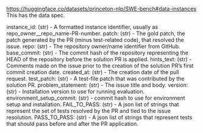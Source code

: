 
https://huggingface.co/datasets/princeton-nlp/SWE-bench#data-instances
This has the data spec.

instance_id: (str) - A formatted instance identifier, usually as repo_owner__repo_name-PR-number.
patch: (str) - The gold patch, the patch generated by the PR (minus test-related code), that resolved the issue.
repo: (str) - The repository owner/name identifier from GitHub.
base_commit: (str) - The commit hash of the repository representing the HEAD of the repository before the solution PR is applied.
hints_text: (str) - Comments made on the issue prior to the creation of the solution PR’s first commit creation date.
created_at: (str) - The creation date of the pull request.
test_patch: (str) - A test-file patch that was contributed by the solution PR.
problem_statement: (str) - The issue title and body.
version: (str) - Installation version to use for running evaluation.
environment_setup_commit: (str) - commit hash to use for environment setup and installation.
FAIL_TO_PASS: (str) - A json list of strings that represent the set of tests resolved by the PR and tied to the issue resolution.
PASS_TO_PASS: (str) - A json list of strings that represent tests that should pass before and after the PR application.


